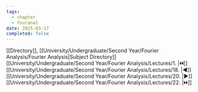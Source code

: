 ```yaml
---
tags:
  - chapter
  - fouranal
date: 2025-03-17
completed: false
---
```

[[Directory]], [[University/Undergraduate/Second Year/Fourier Analysis/Fourier Analysis|Subject Directory]]
[[University/Undergraduate/Second Year/Fourier Analysis/Lectures/1. |🞀🞀]] [[University/Undergraduate/Second Year/Fourier Analysis/Lectures/18. |◀]] [[University/Undergraduate/Second Year/Fourier Analysis/Lectures/20. |▶]] [[University/Undergraduate/Second Year/Fourier Analysis/Lectures/22. |🞂🞂]]
# 
## 
### 
